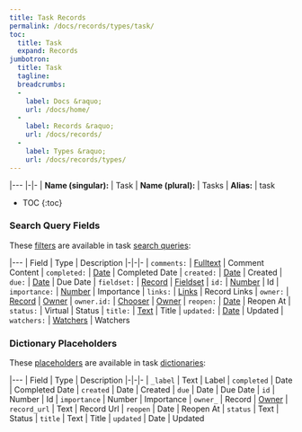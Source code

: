 ```yaml
---
title: Task Records
permalink: /docs/records/types/task/
toc:
  title: Task
  expand: Records
jumbotron:
  title: Task
  tagline: 
  breadcrumbs:
  -
    label: Docs &raquo;
    url: /docs/home/
  -
    label: Records &raquo;
    url: /docs/records/
  -
    label: Types &raquo;
    url: /docs/records/types/
---
```


|---
|-|-
| **Name (singular):** | Task
| **Name (plural):** | Tasks
| **Alias:** | task

* TOC
{:toc}

### Search Query Fields

These [filters](/docs/search/filters/) are available in task [search queries](/docs/search/):

|---
| Field | Type | Description
|-|-|-
| `comments:` | [Fulltext](/docs/search/filters/fulltext/) | Comment Content
| `completed:` | [Date](/docs/search/filters/dates/) | Completed Date
| `created:` | [Date](/docs/search/filters/dates/) | Created
| `due:` | [Date](/docs/search/filters/dates/) | Due Date
| `fieldset:` | [Record](/docs/search/deep-search/) | [Fieldset](/docs/records/types/custom_fieldset/)
| `id:` | [Number](/docs/search/filters/numbers/) | Id
| `importance:` | [Number](/docs/search/filters/numbers/) | Importance
| `links:` | [Links](/docs/search/filters/links/) | Record Links
| `owner:` | [Record](/docs/search/deep-search/) | [Owner](/docs/records/types/worker/)
| `owner.id:` | [Chooser](/docs/search/filters/choosers/) | [Owner](/docs/records/types/worker/)
| `reopen:` | [Date](/docs/search/filters/dates/) | Reopen At
| `status:` | Virtual | Status
| `title:` | [Text](/docs/search/filters/text/) | Title
| `updated:` | [Date](/docs/search/filters/dates/) | Updated
| `watchers:` | [Watchers](/docs/search/filters/watchers/) | Watchers

### Dictionary Placeholders

These [placeholders](/docs/bots/scripting/placeholders/) are available in task [dictionaries](/docs/bots/behaviors/dictionaries/):

|---
| Field | Type | Description
|-|-|-
| `_label` | Text | Label
| `completed` | Date | Completed Date
| `created` | Date | Created
| `due` | Date | Due Date
| `id` | Number | Id
| `importance` | Number | Importance
| `owner_` | Record | [Owner](/docs/records/types/task/)
| `record_url` | Text | Record Url
| `reopen` | Date | Reopen At
| `status` | Text | Status
| `title` | Text | Title
| `updated` | Date | Updated
